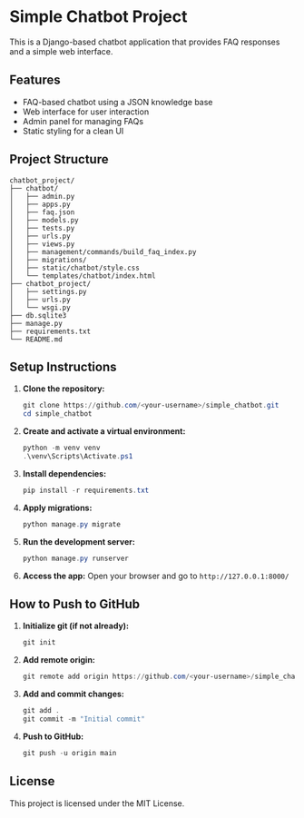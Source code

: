 # Simple Chatbot Project

This is a Django-based chatbot application that provides FAQ responses and a simple web interface.

## Features
- FAQ-based chatbot using a JSON knowledge base
- Web interface for user interaction
- Admin panel for managing FAQs
- Static styling for a clean UI

## Project Structure
```
chatbot_project/
├── chatbot/
│   ├── admin.py
│   ├── apps.py
│   ├── faq.json
│   ├── models.py
│   ├── tests.py
│   ├── urls.py
│   ├── views.py
│   ├── management/commands/build_faq_index.py
│   ├── migrations/
│   ├── static/chatbot/style.css
│   └── templates/chatbot/index.html
├── chatbot_project/
│   ├── settings.py
│   ├── urls.py
│   └── wsgi.py
├── db.sqlite3
├── manage.py
├── requirements.txt
└── README.md
```

## Setup Instructions
1. **Clone the repository:**
   ```powershell
   git clone https://github.com/<your-username>/simple_chatbot.git
   cd simple_chatbot
   ```
2. **Create and activate a virtual environment:**
   ```powershell
   python -m venv venv
   .\venv\Scripts\Activate.ps1
   ```
3. **Install dependencies:**
   ```powershell
   pip install -r requirements.txt
   ```
4. **Apply migrations:**
   ```powershell
   python manage.py migrate
   ```
5. **Run the development server:**
   ```powershell
   python manage.py runserver
   ```
6. **Access the app:**
   Open your browser and go to `http://127.0.0.1:8000/`

## How to Push to GitHub
1. **Initialize git (if not already):**
   ```powershell
   git init
   ```
2. **Add remote origin:**
   ```powershell
   git remote add origin https://github.com/<your-username>/simple_chatbot.git
   ```
3. **Add and commit changes:**
   ```powershell
   git add .
   git commit -m "Initial commit"
   ```
4. **Push to GitHub:**
   ```powershell
   git push -u origin main
   ```

## License
This project is licensed under the MIT License.
